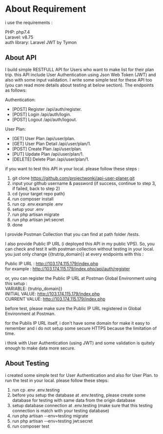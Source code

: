 # About Requirement

i use the requirements :

PHP: php7.4 <br />
Laravel: v8.75 <br />
auth library: Laravel JWT by Tymon <br />

## About API

I build simple RESTFULL API for Users who want to make list for their plan trip. this API include User Authentication using Json Web Token (JWT) and also with some input validation. I write some simple test for these API too (you can read more details about testing at below section). The endpoints as follows:

Authentication:
- [POST] Register /api/auth/register.
- [POST] Login /api/auth/login.
- [POST] Logout /api/auth/logout.

User Plan:
- [GET] User Plan /api/user/plan.
- [GET] User Plan Detail /api/user/plan/1.
- [POST] Create Plan /api/user/plan.
- [PUT] Update Plan /api/user/plan/1.
- [DELETE] Delete Plan /api/user/plan/1.

if you want to test this API in your local. please follow these steps :

1. git clone https://github.com/projectwonki/api-user-planer.git
2. input your github username & password (if success, continue to step 3, if failed, back to step 2)
3. cd {your target repo path}
4. run composer install
5. run cp .env.example .env
6. setup your .env
7. run php artisan migrate
8. run php artisan jwt:secret
9. done

I provide Postman Collection that you can find at path folder /tests.

I also provide Public IP URL (i deployed this API in my public VPS). So, you can check and test it with postman collection without testing in your local. you just only change {{trutrip_domain}} at every endpoints with this : <br />

Public IP URL : http://103.174.115.179/index.php <br />
for example : http://103.174.115.179/index.php/api/auth/register <br />

or, you can register the Public IP URL at Postman Global Environment using this setup : <br />
VARIABLE: {trutrip_domain}} <br />
INITIAL VALUE: http://103.174.115.179/index.php <br />
CURRENT VALUE: http://103.174.115.179/index.php <br />

before test, please make sure the Public IP URL registered in Global Environment at Postman.

for the Publis IP URL itself, i don't have some domain for make it easy to remember and i do not setup some secure HTTPS because the limitation of time.

i think with User Authentication (using JWT) and some validation is quitely enough to make data more secure.

## About Testing

i created some simple test for User Authentication and also for User Plan. to run the test in your local. please follow these steps:

1. run cp .env .env.testing
2. before you setup the database at .env.testing, please create some database for testing with same data from the origin database
3. setup database connection at .env.testing (make sure that this testing connection is match with your testing database)
4. run php artisan --env=testing migrate
5. run php artisan --env=testing jwt:secret
2. run composer test

